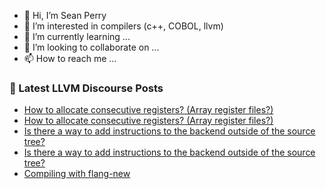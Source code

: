 - 👋 Hi, I’m Sean Perry
- 👀 I’m interested in compilers (c++, COBOL, llvm)
- 🌱 I’m currently learning ...
- 💞️ I’m looking to collaborate on ...
- 📫 How to reach me ...

<!---
s66perry/s66perry is a ✨ special ✨ repository because its `README.md` (this file) appears on your GitHub profile.
You can click the Preview link to take a look at your changes.
--->
### 📕 Latest LLVM Discourse Posts

<!-- DISCOURSE-LLVM:START -->
- [How to allocate consecutive registers? &lpar;Array register files?&rpar;](https://discourse.llvm.org/t/how-to-allocate-consecutive-registers-array-register-files/66601#post_4)
- [How to allocate consecutive registers? &lpar;Array register files?&rpar;](https://discourse.llvm.org/t/how-to-allocate-consecutive-registers-array-register-files/66601#post_3)
- [Is there a way to add instructions to the backend outside of the source tree?](https://discourse.llvm.org/t/is-there-a-way-to-add-instructions-to-the-backend-outside-of-the-source-tree/66827#post_3)
- [Is there a way to add instructions to the backend outside of the source tree?](https://discourse.llvm.org/t/is-there-a-way-to-add-instructions-to-the-backend-outside-of-the-source-tree/66827#post_2)
- [Compiling with flang-new](https://discourse.llvm.org/t/compiling-with-flang-new/66808#post_14)
<!-- DISCOURSE-LLVM:END -->
